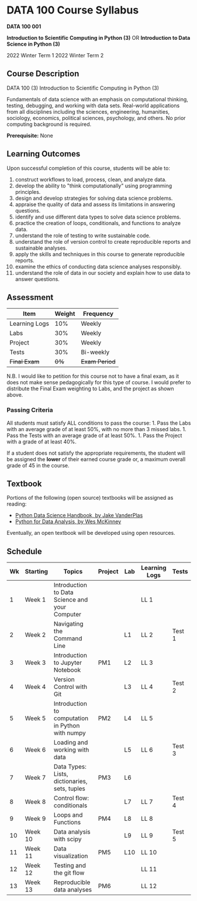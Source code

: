 # DATA 100 Course Syllabus

**DATA 100 001**

**Introduction to Scientific Computing in Python (3)**
OR
**Introduction to Data Science in Python (3)**

2022 Winter Term 1
2022 Winter Term 2

## Course Description

DATA 100 (3) Introduction to Scientific Computing in Python (3)

Fundamentals of data science with an emphasis on computational thinking, testing, debugging, and working with data sets. Real-world applications from all disciplines including the sciences, engineering, humanities, sociology, economics, political sciences, psychology, and others. No prior computing background is required.

**Prerequisite:** None

## Learning Outcomes

Upon successful completion of this course, students will be able to:

1. construct workflows to load, process, clean, and analyze data.
1. develop the ability to "think computationally" using programming principles.
1. design and develop strategies for solving data science problems. 
1. appraise the quality of data and assess its limitations in answering questions.
1. identify and use different data types to solve data science problems.
1. practice the creation of loops, conditionals, and functions to analyze data.
1. understand the role of testing to write sustainable code.
1. understand the role of version control to create reproducible reports and sustainable analyses.
1. apply the skills and techniques in this course to generate reproducible reports.
1. examine the ethics of conducting data science analyses responsibly.
1. understand the role of data in our society and explain how to use data to answer questions.

## Assessment

| Item           | Weight | Frequency       |
|----------------|--------|-----------------|
| Learning Logs  | 10%    | Weekly          |
| Labs           | 30%    | Weekly          |
| Project        | 30%    | Weekly          |
| Tests          | 30%    | Bi-weekly       |
| ~~Final Exam~~ | ~~0%~~ | ~~Exam Period~~ |

N.B. I would like to petition for this course not to have a final exam, as it does not make sense pedagogically for this type of course. I would prefer to distribute the Final Exam weighting to Labs, and the project as shown above.

### Passing Criteria

All students must satisfy ALL conditions to pass the course:
    1. Pass the Labs with an average grade of at least 50%, with no more than 3 missed labs.
    1. Pass the Tests with an average grade of at least 50%.
    1. Pass the Project with a grade of at least 40%.

If a student does not satisfy the appropriate requirements, the student will be assigned the **lower** of their earned course grade or, a maximum overall grade of 45 in the course.

## Textbook

Portions of the following (open source) textbooks will be assigned as reading:

- [Python Data Science Handbook, by Jake VanderPlas](https://github.com/jakevdp/PythonDataScienceHandbook)
- [Python for Data Analysis, by Wes McKinney](https://github.com/wesm/pydata-book)

Eventually, an open textbook will be developed using open resources.

## Schedule

| Wk | Starting | Topics                                           | Project | Lab | Learning Logs | Tests  |
|----|----------|--------------------------------------------------|---------|-----|---------------|--------|
| 1  | Week 1   | Introduction to Data Science and your Computer   |         |     | LL 1          |        |
| 2  | Week 2   | Navigating the Command Line                      |         | L1  | LL 2          | Test 1 |
| 3  | Week 3   | Introduction to Jupyter Notebook                 | PM1     | L2  | LL 3          |        |
| 4  | Week 4   | Version Control with Git                         |         | L3  | LL 4          | Test 2 |
| 5  | Week 5   | Introduction to computation in Python with numpy | PM2     | L4  | LL 5          |        |
| 6  | Week 6   | Loading and working with data                    |         | L5  | LL 6          | Test 3 |
| 7  | Week 7   | Data Types: Lists, dictionaries, sets, tuples    | PM3     | L6  |               |        |
| 8  | Week 8   | Control flow: conditionals                       |         | L7  | LL 7          | Test 4 |
| 9  | Week 9   | Loops and Functions                              | PM4     | L8  | LL 8          |        |
| 10 | Week 10  | Data analysis with scipy                         |         | L9  | LL 9          | Test 5 |
| 11 | Week 11  | Data visualization                               | PM5     | L10 | LL 10         |        |
| 12 | Week 12  | Testing and the git flow                         |         |     | LL 11         |        |
| 13 | Week 13  | Reproducible data analyses                       | PM6     |     | LL 12         |        |







